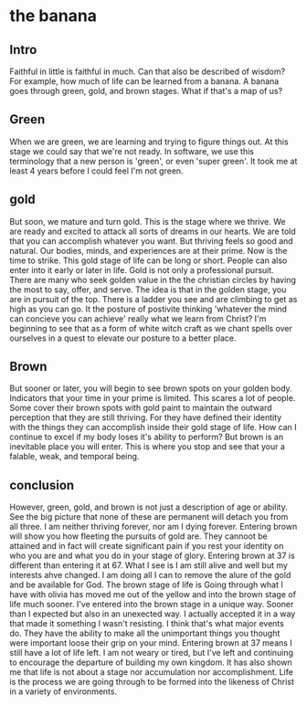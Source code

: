 
# the banana

## Intro
Faithful in little is faithful in much. Can that also be described of wisdom? For example, how much of life can be learned from a banana. A banana goes through green, gold, and brown stages. What if that's a map of us?

## Green
When we are green, we are learning and trying to figure things out. At this stage we could say that we're not ready. In software, we use this terminology that a new person is 'green', or even 'super green'. It took me at least 4 years before I could feel I'm not green.

## gold
But soon, we mature and turn gold. This is the stage where we thrive. We are ready and excited to attack all sorts of dreams in our hearts. We are told that you can accomplish whatever you want. But thriving feels so good and natural. Our bodies, minds, and experiences are at their prime. Now is the time to strike. This gold stage of life can be long or short. People can also enter into it early or later in life.
Gold is not only a professional pursuit. There are many who seek golden value in the the christian circles by having the most to say, offer, and serve. The idea is that in the golden stage, you are in pursuit of the top. There is a ladder you see and are climbing to get as high as you can go.
It the posture of postivite thinking 'whatever the mind can concieve you can achieve' really what we learn from Christ? I'm beginning to see that as a form of white witch craft as we chant spells over ourselves in a quest to elevate our posture to a better place.

## Brown
But sooner or later, you will begin to see brown spots on your golden body. Indicators that your time in your prime is limited. This scares a lot of people. Some cover their brown spots with gold paint to maintain the outward perception that they are still thriving. For they have defined their identity with the things they can accomplish inside their gold stage of life. How can I continue to excel if my body loses it's ability to perform? But brown is an inevitable place you will enter. This is where you stop and see that your a falable, weak, and temporal being.


## conclusion
However, green, gold, and brown is not just a description of age or ability. See the big picture that none of these are permanent will detach you from all three. I am neither thriving forever, nor am I dying forever.
Entering brown will show you how fleeting the pursuits of gold are. They cannoot be attained and in fact will create significant pain if you rest your identity on who you are and what you do in your stage of glory.
Entering brown at 37 is different than entering it at 67. What I see is I am still alive and well but my interests ahve changed. I am doing all I can to remove the alure of the gold and be available for God.
The brown stage of life is Going through what I have with olivia has moved me out of the yellow and into the brown stage of life much sooner. I've entered into the brown stage in a unique way. Sooner than I expected but also in an unexected way. I actually accepted it in a way that made it something I wasn't resisting. I think that's what major events do. They have the ability to make all the unimportant things you thought were important loose their grip on your mind.
Entering brown at 37 means I still have a lot of life left. I am not weary or tired, but I've left and continuing to encourage the departure of building my own kingdom. It has also shown me that life is not about a stage nor accumulation nor accomplishment. Life is the process we are going through to be formed into the likeness of Christ in a variety of environments.
